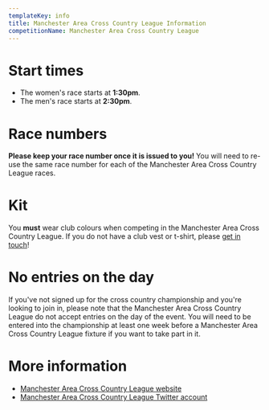 ```yaml
---
templateKey: info
title: Manchester Area Cross Country League Information
competitionName: Manchester Area Cross Country League
---
```

# Start times

* The women's race starts at **1:30pm**.
* The men's race starts at **2:30pm**.

# Race numbers

**Please keep your race number once it is issued to you!** You will need to re-use the same race number for each of the Manchester Area Cross Country League races.

# Kit

You **must** wear club colours when competing in the Manchester Area Cross Country League. If you do not have a club vest or t-shirt, please [get in touch](/contact)!

# No entries on the day

If you've not signed up for the cross country championship and you're looking to join in, please note that the Manchester Area Cross Country League do not accept entries on the day of the event. You will need to be entered into the championship at least one week before a Manchester Area Cross Country League fixture if you want to take part in it.

# More information

* [Manchester Area Cross Country League website](http://maccl.co.uk)
* [Manchester Area Cross Country League Twitter account](https://twitter.com/ManAreaXC)

